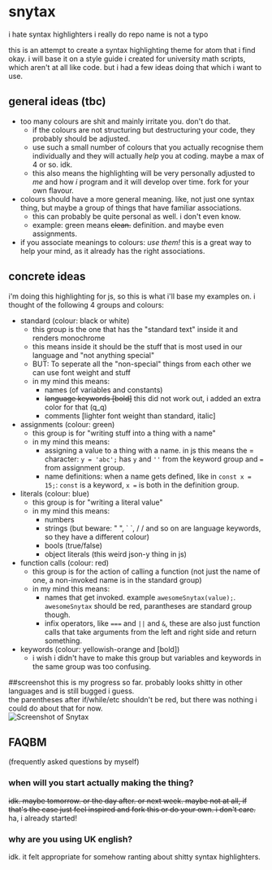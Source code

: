 # snytax
i hate syntax highlighters
i really do
repo name is not a typo


this is an attempt to create a syntax highlighting theme for atom that i find okay. i will base it on a style guide i created for university math scripts, which aren't at all like code. but i had a few ideas doing that which i want to use.

## general ideas (tbc)
* too many colours are shit and mainly irritate you. don't do that.
  * if the colours are not structuring but destructuring your code, they probably should be adjusted.
  * use such a small number of colours that you actually recognise them individually and they will actually _help_ you at coding. maybe a max of 4 or so. idk.
  * this also means the highlighting will be very personally adjusted to _me_ and how _i_ program and it will develop over time. fork for your own flavour.
* colours should have a more general meaning. like, not just one syntax thing, but maybe a group of things that have familiar associations.
  * this can probably be quite personal as well. i don't even know.
  * example: green means ~~clean.~~ definition. and maybe even assignments.
* if you associate meanings to colours: *use them!* this is a great way to help your mind, as it already has the right associations.

## concrete ideas
i'm doing this highlighting for js, so this is what i'll base my examples on.
i thought of the following 4 groups and colours:
* standard (colour: black or white)
  * this group is the one that has the "standard text" inside it and renders monochrome
  * this means inside it should be the stuff that is most used in our language and "not anything special"
  * BUT: To seperate all the "non-special" things from each other we can use font weight and stuff
  * in my mind this means:
    * names (of variables and constants)
    * ~~language keywords [bold]~~ this did not work out, i added an extra color for that (q_q)
    * comments [lighter font weight than standard, italic]
* assignments (colour: green)
  * this group is for "writing stuff into a thing with a name"
  * in my mind this means:
    * assigning a value to a thing with a name. in js this means the = character: `y = 'abc';` has `y` and `''` from the keyword group and `=` from assignment group.
    * name definitions: when a name gets defined, like in `const x = 15;`: `const` is a keyword, `x =` is both in the definition group.
* literals (colour: blue)
  * this group is for "writing a literal value"
  * in my mind this means:
    * numbers
    * strings (but beware: " ", \` \`, / / and so on are language keywords, so they have a different colour)
    * bools (true/false)
    * object literals (this weird json-y thing in js)
* function calls (colour: red)
  * this group is for the action of calling a function (not just the name of one, a non-invoked name is in the standard group)
  * in my mind this means:
    * names that get invoked. example `awesomeSnytax(value);`. `awesomeSnytax` should be red, parantheses are standard group though.
    * infix operators, like `===` and `||` and `&`, these are also just function calls that take arguments from the left and right side and return something.
* keywords (colour: yellowish-orange and [bold])
  * i wish i didn't have to make this group but variables and keywords in the same group was too confusing.

##screenshot
this is my progress so far. probably looks shitty in other languages and is still bugged i guess.  
the parentheses after if/while/etc shouldn't be red, but there was nothing i could do about that for now.  
![Screenshot of Snytax](/screenshot.jpg?raw=true "screenshot of snytax")

## FAQBM
(frequently asked questions by myself)

### when will you start actually making the thing?
~~idk. maybe tomorrow. or the day after. or next week. maybe not at all, if that's the case just feel inspired and fork this or do your own. i don't care.~~
ha, i already started!
### why are you using UK english?
idk. it felt appropriate for somehow ranting about shitty syntax highlighters.
